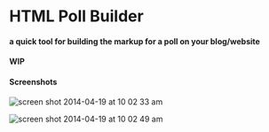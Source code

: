 # HTML Poll Builder

#### a quick tool for building the markup for a poll on your blog/website

#### WIP

#### Screenshots

![screen shot 2014-04-19 at 10 02 33 am](https://cloud.githubusercontent.com/assets/425966/2748585/5cbdd77c-c7cb-11e3-9d75-8940fda2fe9c.png)

![screen shot 2014-04-19 at 10 02 49 am](https://cloud.githubusercontent.com/assets/425966/2748587/61897c7a-c7cb-11e3-8395-2389539c81cf.png)

